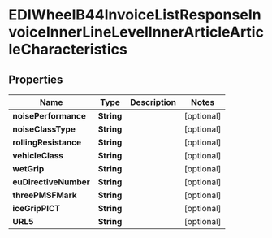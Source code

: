 

# EDIWheelB44InvoiceListResponseInvoiceInnerLineLevelInnerArticleArticleCharacteristics


## Properties

| Name | Type | Description | Notes |
|------------ | ------------- | ------------- | -------------|
|**noisePerformance** | **String** |  |  [optional] |
|**noiseClassType** | **String** |  |  [optional] |
|**rollingResistance** | **String** |  |  [optional] |
|**vehicleClass** | **String** |  |  [optional] |
|**wetGrip** | **String** |  |  [optional] |
|**euDirectiveNumber** | **String** |  |  [optional] |
|**threePMSFMark** | **String** |  |  [optional] |
|**iceGripPICT** | **String** |  |  [optional] |
|**URL5** | **String** |  |  [optional] |



